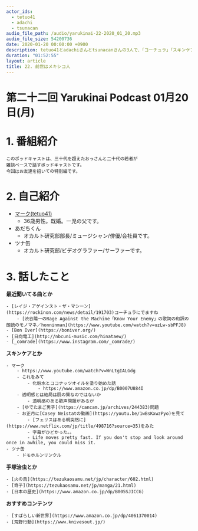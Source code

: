 ```yaml
---
actor_ids:
  - tetuo41
  - adachi
  - tsunacan
audio_file_path: /audio/yarukinai-22-2020_01_20.mp3
audio_file_size: 54200736
date: 2020-01-20 00:00:00 +0900
description: tetuo41とadachiさんとtsunacanさんの3人で、「コーチュラ」「スキンケア」「手塚治」「荒野行動」について話しました。
duration: "01:52:55"
layout: article
title: 22. 前世はメキシコ人
---
```


# 第二十二回 Yarukinai Podcast 01月20日(月)

# 1. 番組紹介
    このポッドキャストは、三十代を超えたおっさんと二十代の若者が
    雑談ベースで話すポッドキャストです。
    今回はお友達を招いての特別編です。

# 2. 自己紹介
- [マーク(tetuo41)](https://twitter.com/tetuo41)
    - 36歳男性。既婚。一児の父です。
- あだちくん
    - オカルト研究部部長/ミュージシャン/俳優/会社員です。
- ツナ缶
    - オカルト研究部/ビデオグラファー/サーファーです。

# 3. 話したこと
**最近聞いてる曲とか**

    - [レイジ・アゲインスト・ザ・マシーン](https://rockinon.com/news/detail/191703)コーチュラにでますね
        - [渋谷陽一のRage Against the Machine「Know Your Enemy」の歌詞の和訳の朗読のモノマネ／honninman](https://www.youtube.com/watch?v=uzLw-sbPFJ8)
    - [Bon Iver](https://boniver.org/)
    - [日向電工](http://nbcuni-music.com/hinataew/)
    - [_comrade](https://www.instagram.com/_comrade/)

**スキンケアとか**

    - マーク
        - https://www.youtube.com/watch?v=WnLtgIALGdg
        - これをみて
            - 化粧水とココナッツオイルを塗り始めた話
                - https://www.amazon.co.jp/dp/B0007U884I
        - 透明感とは結局は肌の質なのではないか
            - 透明感のある歌声問題があるが
        - [ゆでたまご男子](https://cancam.jp/archives/244383)問題
        - お正月に[Casey Neistatの動画](https://youtu.be/1wBsKxwzPyo)を見て
            - [フェリスはある朝突然に](https://www.netflix.com/jp/title/498716?source=35)をみた
            - 字幕がひどかった。。
            - Life moves pretty fast. If you don't stop and look around once in awhile, you could miss it.
    - ツナ缶
        - ドモホルンリンクル

**手塚治虫とか**

    - [火の鳥](https://tezukaosamu.net/jp/character/602.html)
    - [奇子](https://tezukaosamu.net/jp/manga/21.html)
    - [日本の歴史](https://www.amazon.co.jp/dp/B005SJICCG)

**おすすめコンテンツ**

    - [すばらしい新世界](https://www.amazon.co.jp/dp/4061370014)
    - [荒野行動](https://www.knivesout.jp/)

